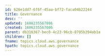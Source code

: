 ```yaml
---
id: 626e1dd7-6f6f-45aa-bf72-faca04b22244
title: Governance
desc: ''
updated: 1606235567086
created: 1606235567086
parent: db316367-bec0-4c23-96cb-8705b394ab1a
children: []
fname: topics.cloud.aws.governance
hpath: topics.cloud.aws.governance
---
```



